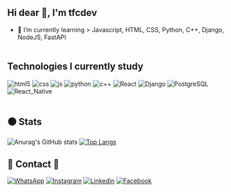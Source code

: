 ## Hi dear 👋, I'm tfcdev

- 🤙 I’m currently learning > Javascript, HTML, CSS, Python, C++, Django, NodeJS, FastAPI
  <br/>
  <br/>

## Technologies I currently study

<div style="display: inline_block">
  <img align="center" alt="html5" src="https://img.shields.io/badge/HTML5-E34F26?style=for-the-badge&logo=html5&logoColor=white" />
  <img align="center" alt="css" src="https://img.shields.io/badge/CSS3-1572B6?style=for-the-badge&logo=css3&logoColor=white" />
  <img align="center" alt="js" src="https://img.shields.io/badge/JavaScript-F7DF1E?style=for-the-badge&logo=javascript&logoColor=black" />
  <img align="center" alt="python" src="https://img.shields.io/badge/Python-14354C?style=for-the-badge&logo=python&logoColor=white" />
  <img align="center" alt="c++" src="https://img.shields.io/badge/C%2B%2B-00599C?style=for-the-badge&logo=c%2B%2B&logoColor=white" />
  <img align="center" alt="React" src="https://img.shields.io/badge/React-20232A?style=for-the-badge&logo=react&logoColor=61DAFB" />
  <img align="center" alt="Django" src="https://img.shields.io/badge/Django-092E20?style=for-the-badge&logo=django&logoColor=white" />
  <img align="center" alt="PostgreSQL" src="https://img.shields.io/badge/PostgreSQL-316192?style=for-the-badge&logo=postgresql&logoColor=white" />
  <img align="center" alt="React_Native" src="https://img.shields.io/badge/React_Native-20232A?style=for-the-badge&logo=react&logoColor=61DAFB" />
</div><br/>

## ⚫ Stats

<div style="width: 1000px" >

![Anurag's GitHub stats](https://github-readme-stats.vercel.app/api?username=tfcdev&show_icons=true&theme=highcontrast&hide_border=true&title_color=ffb110&icon_color=89ddff&text_color=ffffff&bg_color=050F2C,000,2e3440,0c100)
[![Top Langs](https://github-readme-stats.vercel.app/api/top-langs/?username=tfcdev&layout=compact&theme=highcontrast&hide_border=true&title_color=ffb110&icon_color=89ddff&text_color=ffffff&bg_color=050F2C,000,2e3440,0c100)](https://github.com/anuraghazra/github-readme-stats)

</div>

## 📱 Contact 🤙

[![WhatsApp](https://img.shields.io/badge/WhatsApp-25D366?style=for-the-badge&logo=whatsapp&logoColor=white)]()
[![Instagram](https://img.shields.io/badge/Instagram-E4405F?style=for-the-badge&logo=instagram&logoColor=white)]()
[![Linkedin](https://img.shields.io/badge/LinkedIn-0077B5?style=for-the-badge&logo=linkedin&logoColor=white)](https://www.linkedin.com/in/talismar-fernandes-costa-941238232/)
[![Facebook](https://img.shields.io/badge/Facebook-1877F2?style=for-the-badge&logo=facebook&logoColor=white)]()
